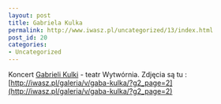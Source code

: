 ```yaml
---
layout: post
title: Gabriela Kulka
permalink: http://www.iwasz.pl/uncategorized/13/index.html
post_id: 20
categories: 
- Uncategorized
---
```


Koncert 
[Gabrieli Kulki](http://gabakulka.com/) - teatr Wytwórnia. Zdjęcia są tu : 
[http://iwasz.pl/galeria/v/gaba-kulka/?g2_page=2](http://iwasz.pl/galeria/v/gaba-kulka/?g2_page=2)